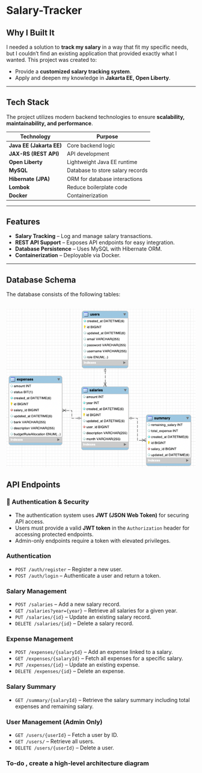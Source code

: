 # Salary-Tracker

## Why I Built It

I needed a solution to **track my salary** in a way that fit my specific needs, but I couldn’t find an existing
application that provided exactly what I wanted. This project was created to:

- Provide a **customized salary tracking system**.
- Apply and deepen my knowledge in **Jakarta EE, Open Liberty**.

---

## Tech Stack

The project utilizes modern backend technologies to ensure **scalability, maintainability, and performance**.

| Technology               | Purpose                          |
|--------------------------|----------------------------------|
| **Java EE (Jakarta EE)** | Core backend logic               |
| **JAX-RS (REST API)**    | API development                  |
| **Open Liberty**         | Lightweight Java EE runtime      |
| **MySQL**                | Database to store salary records |
| **Hibernate (JPA)**      | ORM for database interactions    |
| **Lombok**               | Reduce boilerplate code          |
| **Docker**               | Containerization                 |

---

## Features

- **Salary Tracking** – Log and manage salary transactions.
- **REST API Support** – Exposes API endpoints for easy integration.
- **Database Persistence** – Uses MySQL with Hibernate ORM.
- **Containerization** – Deployable via Docker.

---

## Database Schema

The database consists of the following tables:

![img_3.png](schema.png)
---

## API Endpoints

### **🔐 Authentication & Security**

- The authentication system uses **JWT (JSON Web Token)** for securing API access.
- Users must provide a valid **JWT token** in the `Authorization` header for accessing protected endpoints.
- Admin-only endpoints require a token with elevated privileges.

### **Authentication**

- `POST /auth/register` – Register a new user.
- `POST /auth/login` – Authenticate a user and return a token.

### **Salary Management**

- `POST /salaries` – Add a new salary record.
- `GET /salaries?year={year}` – Retrieve all salaries for a given year.
- `PUT /salaries/{id}` – Update an existing salary record.
- `DELETE /salaries/{id}` – Delete a salary record.

### **Expense Management**

- `POST /expenses/{salaryId}` – Add an expense linked to a salary.
- `GET /expenses/{salaryId}` – Fetch all expenses for a specific salary.
- `PUT /expenses/{id}` – Update an existing expense.
- `DELETE /expenses/{id}` – Delete an expense.

### **Salary Summary**

- `GET /summary/{salaryId}` – Retrieve the salary summary including total expenses and remaining salary.

### **User Management (Admin Only)**

- `GET /users/{userId}` – Fetch a user by ID.
- `GET /users/` – Retrieve all users.
- `DELETE /users/{userId}` – Delete a user.

### **To-do** , create a high-level architecture diagram


